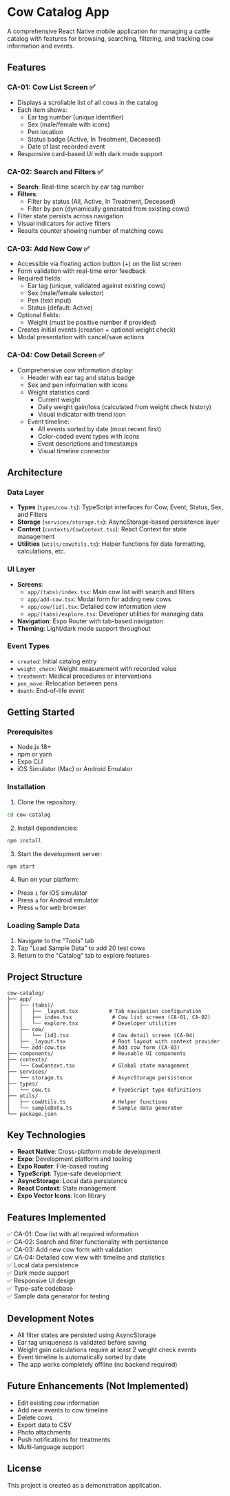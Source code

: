 # Cow Catalog App

A comprehensive React Native mobile application for managing a cattle catalog with features for browsing, searching, filtering, and tracking cow information and events.

## Features

### CA-01: Cow List Screen ✅
- Displays a scrollable list of all cows in the catalog
- Each item shows:
  - Ear tag number (unique identifier)
  - Sex (male/female with icons)
  - Pen location
  - Status badge (Active, In Treatment, Deceased)
  - Date of last recorded event
- Responsive card-based UI with dark mode support

### CA-02: Search and Filters ✅
- **Search**: Real-time search by ear tag number
- **Filters**:
  - Filter by status (All, Active, In Treatment, Deceased)
  - Filter by pen (dynamically generated from existing cows)
- Filter state persists across navigation
- Visual indicators for active filters
- Results counter showing number of matching cows

### CA-03: Add New Cow ✅
- Accessible via floating action button (+) on the list screen
- Form validation with real-time error feedback
- Required fields:
  - Ear tag (unique, validated against existing cows)
  - Sex (male/female selector)
  - Pen (text input)
  - Status (default: Active)
- Optional fields:
  - Weight (must be positive number if provided)
- Creates initial events (creation + optional weight check)
- Modal presentation with cancel/save actions

### CA-04: Cow Detail Screen ✅
- Comprehensive cow information display:
  - Header with ear tag and status badge
  - Sex and pen information with icons
  - Weight statistics card:
    - Current weight
    - Daily weight gain/loss (calculated from weight check history)
    - Visual indicator with trend icon
  - Event timeline:
    - All events sorted by date (most recent first)
    - Color-coded event types with icons
    - Event descriptions and timestamps
    - Visual timeline connector

## Architecture

### Data Layer
- **Types** (`types/cow.ts`): TypeScript interfaces for Cow, Event, Status, Sex, and Filters
- **Storage** (`services/storage.ts`): AsyncStorage-based persistence layer
- **Context** (`contexts/CowContext.tsx`): React Context for state management
- **Utilities** (`utils/cowUtils.ts`): Helper functions for date formatting, calculations, etc.

### UI Layer
- **Screens**:
  - `app/(tabs)/index.tsx`: Main cow list with search and filters
  - `app/add-cow.tsx`: Modal form for adding new cows
  - `app/cow/[id].tsx`: Detailed cow information view
  - `app/(tabs)/explore.tsx`: Developer utilities for managing data
- **Navigation**: Expo Router with tab-based navigation
- **Theming**: Light/dark mode support throughout

### Event Types
- `created`: Initial catalog entry
- `weight_check`: Weight measurement with recorded value
- `treatment`: Medical procedures or interventions
- `pen_move`: Relocation between pens
- `death`: End-of-life event

## Getting Started

### Prerequisites
- Node.js 18+ 
- npm or yarn
- Expo CLI
- iOS Simulator (Mac) or Android Emulator

### Installation

1. Clone the repository:
```bash
cd cow-catalog
```

2. Install dependencies:
```bash
npm install
```

3. Start the development server:
```bash
npm start
```

4. Run on your platform:
- Press `i` for iOS simulator
- Press `a` for Android emulator
- Press `w` for web browser

### Loading Sample Data

1. Navigate to the "Tools" tab
2. Tap "Load Sample Data" to add 20 test cows
3. Return to the "Catalog" tab to explore features

## Project Structure

```
cow-catalog/
├── app/
│   ├── (tabs)/
│   │   ├── _layout.tsx          # Tab navigation configuration
│   │   ├── index.tsx             # Cow list screen (CA-01, CA-02)
│   │   └── explore.tsx           # Developer utilities
│   ├── cow/
│   │   └── [id].tsx              # Cow detail screen (CA-04)
│   ├── _layout.tsx               # Root layout with context provider
│   └── add-cow.tsx               # Add cow form (CA-03)
├── components/                   # Reusable UI components
├── contexts/
│   └── CowContext.tsx            # Global state management
├── services/
│   └── storage.ts                # AsyncStorage persistence
├── types/
│   └── cow.ts                    # TypeScript type definitions
├── utils/
│   ├── cowUtils.ts               # Helper functions
│   └── sampleData.ts             # Sample data generator
└── package.json
```

## Key Technologies

- **React Native**: Cross-platform mobile development
- **Expo**: Development platform and tooling
- **Expo Router**: File-based routing
- **TypeScript**: Type-safe development
- **AsyncStorage**: Local data persistence
- **React Context**: State management
- **Expo Vector Icons**: Icon library

## Features Implemented

✅ CA-01: Cow list with all required information  
✅ CA-02: Search and filter functionality with persistence  
✅ CA-03: Add new cow form with validation  
✅ CA-04: Detailed cow view with timeline and statistics  
✅ Local data persistence  
✅ Dark mode support  
✅ Responsive UI design  
✅ Type-safe codebase  
✅ Sample data generator for testing  

## Development Notes

- All filter states are persisted using AsyncStorage
- Ear tag uniqueness is validated before saving
- Weight gain calculations require at least 2 weight check events
- Event timeline is automatically sorted by date
- The app works completely offline (no backend required)

## Future Enhancements (Not Implemented)

- Edit existing cow information
- Add new events to cow timeline
- Delete cows
- Export data to CSV
- Photo attachments
- Push notifications for treatments
- Multi-language support

## License

This project is created as a demonstration application.